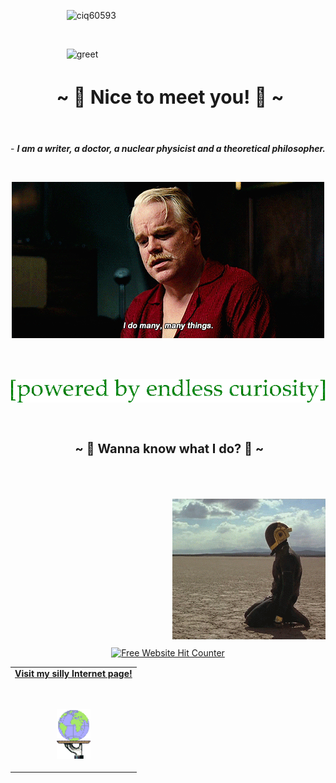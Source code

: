 &emsp; &emsp; &emsp; &emsp; &emsp;  ![ciq60593](https://github.com/TankEngine-ish/TankEngine-ish/assets/131184681/0d012ea0-b2b6-44ff-b1be-2ec4d232394e)

<br />

&emsp; &emsp; &emsp; &emsp; &emsp; ![greet](https://github.com/TankEngine-ish/TankEngine-ish/assets/131184681/41030361-5ccb-4c7f-b076-5280e7797da5)


<h2 align="center" style="font-size: 30px"> ~ 📇 Nice to meet you! 📇 ~</h2>
<br />

<p align="center">
- <i><b> I am a writer, a doctor, a nuclear physicist and a theoretical philosopher.</i></b>
</p>
<br />

<p align="center">
  <img src="hoffman.gif" alt="animated" />
</p>
<br />
<br />

<p align="center">
  <img src="txtt.gif" alt="animated" />
</p>




<br />

<h2 align="center" style="font-size: 20px"> ~ 📝 Wanna know what I do? 📝 ~</h2>

<table width="100%" align="left">
<tr>
<td align="center">
<a href="https://google.com">
<strong>Visit my silly Internet page!</strong>
<br />
<br />
<br />

<p>
<img alt="Globe" height="80" src="globe.gif">
</a>
</p>

</td>

<br />
<br />
<br />

<img align="right" alt="GIF" src="daftPunk.gif">

<br />
<br />
<br />
<br />
<br />
<br />
<br />
<br />
<br />
<br />
<br />
<br />
<br />
<br />



<div align='center'><a href='https://www.free-website-hit-counter.com'><img src='https://www.free-website-hit-counter.com/c.php?d=9&id=157178&s=16' border='0' alt='Free Website Hit Counter'></a><br / ><small><a href='https://www.free-website-hit-counter.com'></div>


